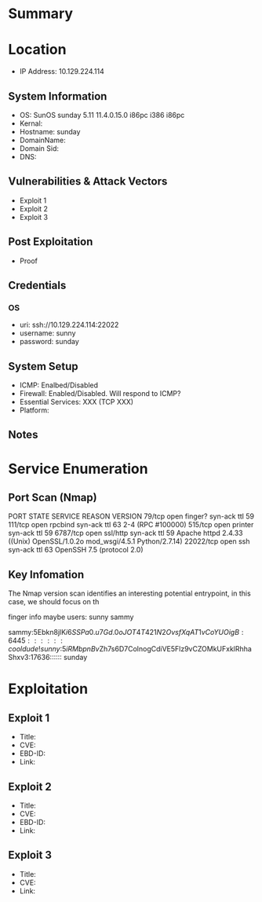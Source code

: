 # Summary
# Location
- IP Address: 10.129.224.114
## System Information
- OS: SunOS sunday 5.11 11.4.0.15.0 i86pc i386 i86pc
- Kernal:
- Hostname: sunday
- DomainName: 
- Domain Sid: 
- DNS: 
## Vulnerabilities & Attack Vectors
- Exploit 1
- Exploit 2
- Exploit 3
## Post Exploitation
- Proof
## Credentials
### OS
- uri: ssh://10.129.224.114:22022
- username: sunny
- password: sunday

## System Setup
- ICMP: Enalbed/Disabled
- Firewall: Enabled/Disabled. Will respond to ICMP?
- Essential Services: XXX (TCP XXX)
- Platform:

## Notes

# Service Enumeration
## Port Scan (Nmap)
PORT      STATE SERVICE  REASON         VERSION
79/tcp    open  finger?  syn-ack ttl 59
111/tcp   open  rpcbind  syn-ack ttl 63 2-4 (RPC #100000)
515/tcp   open  printer  syn-ack ttl 59
6787/tcp  open  ssl/http syn-ack ttl 59 Apache httpd 2.4.33 ((Unix) OpenSSL/1.0.2o mod_wsgi/4.5.1 Python/2.7.14)
22022/tcp open  ssh      syn-ack ttl 63 OpenSSH 7.5 (protocol 2.0)

## Key Infomation
The Nmap version scan identifies an interesting potential entrypoint, in this case, we should focus on th

finger info
maybe users:
sunny
sammy


sammy:$5$Ebkn8jlK$i6SSPa0.u7Gd.0oJOT4T421N2OvsfXqAT1vCoYUOigB:6445::::::
cooldude!
sunny:$5$iRMbpnBv$Zh7s6D7ColnogCdiVE5Flz9vCZOMkUFxklRhhaShxv3:17636::::::
sunday


# Exploitation
## Exploit 1
- Title: 
- CVE: 
- EBD-ID: 
- Link: 

## Exploit 2
- Title: 
- CVE:
- EBD-ID: 
- Link: 

## Exploit 3
- Title:
- CVE:
- Link:
